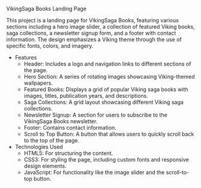 VikingSaga Books Landing Page

This project is a landing page for VikingSaga Books, featuring various sections including a hero image slider, 
a collection of featured Viking books, saga collections, a newsletter signup form, and a footer with contact information.
 The design emphasizes a Viking theme through the use of specific fonts, colors, and imagery.

  - Features
       - Header: Includes a logo and navigation links to different sections of the page.
       - Hero Section: A series of rotating images showcasing Viking-themed wallpapers.
       - Featured Books: Displays a grid of popular Viking saga books with images, titles, publication years, and descriptions.
       - Saga Collections: A grid layout showcasing different Viking saga collections.
       - Newsletter Signup: A section for users to subscribe to the VikingSaga Books newsletter.
       - Footer: Contains contact information.
       - Scroll to Top Button: A button that allows users to quickly scroll back to the top of the page.
  - Technologies Used
       - HTML5: For structuring the content.
       - CSS3: For styling the page, including custom fonts and responsive design elements.
       - JavaScript: For functionality like the image slider and the scroll-to-top button.

